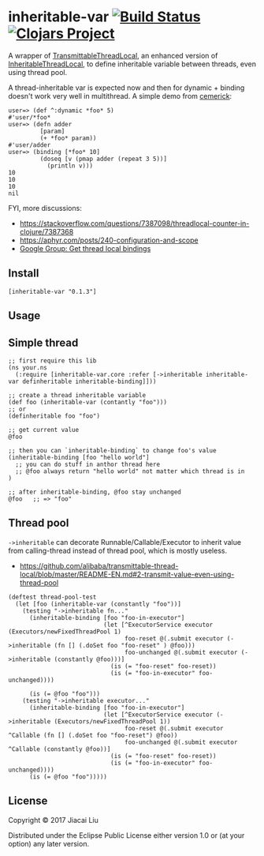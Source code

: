 # inheritable-var [![Build Status](https://travis-ci.org/jiacai2050/inheritable-var.svg?branch=master)](https://travis-ci.org/jiacai2050/inheritable-var) [![Clojars Project](https://img.shields.io/clojars/v/inheritable-var.svg)](https://clojars.org/inheritable-var)

A wrapper of [TransmittableThreadLocal](https://github.com/alibaba/transmittable-thread-local/blob/master/README-EN.md), an enhanced version of [InheritableThreadLocal](http://docs.oracle.com/javase/7/docs/api/java/lang/InheritableThreadLocal.html), to define inheritable variable between threads, even using thread pool.

A thread-inheritable var is expected now and then for dynamic + binding doesn't work very well in multithread. A simple demo from [cemerick](https://cemerick.com/2009/11/03/be-mindful-of-clojures-binding/):

```
user=> (def ^:dynamic *foo* 5)
#'user/*foo*
user=> (defn adder
         [param]
         (+ *foo* param))
#'user/adder
user=> (binding [*foo* 10]
         (doseq [v (pmap adder (repeat 3 5))]
           (println v)))
10
10
10
nil
```
FYI, more discussions:

- https://stackoverflow.com/questions/7387098/threadlocal-counter-in-clojure/7387368
- https://aphyr.com/posts/240-configuration-and-scope
- [Google Group: Get thread local bindings](https://groups.google.com/forum/#!searchin/clojure/inherit$20binding|sort:relevance/clojure/FmsX5SroZJ4/25VYrSmkeDkJ)

## Install

```
[inheritable-var "0.1.3"]
```

## Usage

## Simple thread
```
;; first require this lib
(ns your.ns
  (:require [inheritable-var.core :refer [->inheritable inheritable-var definheritable inheritable-binding]]))

;; create a thread inheritable variable
(def foo (inheritable-var (contantly "foo")))
;; or 
(definheritable foo "foo")

;; get current value
@foo

;; then you can `inheritable-binding` to change foo's value
(inheritable-binding [foo "hello world"]
  ;; you can do stuff in anthor thread here
  ;; @foo always return "hello world" not matter which thread is in
)

;; after inheritable-binding, @foo stay unchanged
@foo   ;; => "foo"
```
## Thread pool

`->inheritable` can decorate Runnable/Callable/Executor to inherit value from calling-thread instead of thread pool, which is mostly useless. 

- https://github.com/alibaba/transmittable-thread-local/blob/master/README-EN.md#2-transmit-value-even-using-thread-pool

```
(deftest thread-pool-test
  (let [foo (inheritable-var (constantly "foo"))]
    (testing "->inheritable fn..."
      (inheritable-binding [foo "foo-in-executor"]
                           (let [^ExecutorService executor (Executors/newFixedThreadPool 1)
                                 foo-reset @(.submit executor (->inheritable (fn [] (.doSet foo "foo-reset" ) @foo)))
                                 foo-unchanged @(.submit executor (->inheritable (constantly @foo)))]
                             (is (= "foo-reset" foo-reset))
                             (is (= "foo-in-executor" foo-unchanged))))

      (is (= @foo "foo")))
    (testing "->inheritable executor..."
      (inheritable-binding [foo "foo-in-executor"]
                           (let [^ExecutorService executor (->inheritable (Executors/newFixedThreadPool 1))
                                 foo-reset @(.submit executor ^Callable (fn [] (.doSet foo "foo-reset") @foo))
                                 foo-unchanged @(.submit executor ^Callable (constantly @foo))]
                             (is (= "foo-reset" foo-reset))
                             (is (= "foo-in-executor" foo-unchanged))))
      (is (= @foo "foo")))))

```

## License

Copyright © 2017 Jiacai Liu 

Distributed under the Eclipse Public License either version 1.0 or (at
your option) any later version.
